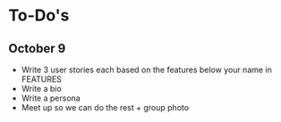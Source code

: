 To-Do's
=======

October 9
---------
- Write 3 user stories each based on the features below your name in FEATURES
- Write a bio
- Write a persona
- Meet up so we can do the rest + group photo
